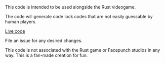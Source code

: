 This code is intended to be used alongside the Rust videogame.

The code will generate code lock codes that are not easily guessable by human players.

<a href="http://sticksand.rocks/rust/codeLockCodeGenerator/">Live code</a>


File an issue for any desired changes.


This code is not associated with the Rust game or Facepunch studios in any way. This is a fan-made creation for fun.
